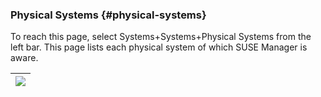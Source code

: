 ### Physical Systems {#physical-systems}

To reach this page, select Systems+Systems+Physical Systems from the left bar. This page lists each physical system of which SUSE Manager is aware.

| ![](systems_physical_systems.png) |
| --- |